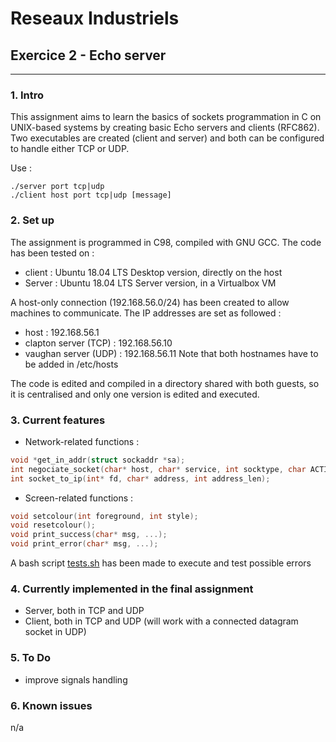 # Reseaux Industriels
## Exercice 2 - Echo server
---
### 1. Intro
This assignment aims to learn the basics of sockets programmation in C on UNIX-based systems by creating basic Echo servers and clients (RFC862).
Two executables are created (client and server) and both can be configured to handle either TCP or UDP.

Use :
```shell
./server port tcp|udp
./client host port tcp|udp [message]
```

### 2. Set up
The assignment is programmed in C98, compiled with GNU GCC.
The code has been tested on :
* client : Ubuntu 18.04 LTS Desktop version, directly on the host
* Server : Ubuntu 18.04 LTS Server version, in a Virtualbox VM

A host-only connection (192.168.56.0/24) has been created to allow machines to communicate.
The IP addresses are set as followed :
* host : 192.168.56.1
* clapton server (TCP) : 192.168.56.10
* vaughan server (UDP) : 192.168.56.11
Note that both hostnames have to be added in /etc/hosts

The code is edited and compiled in a directory shared with both guests, so it is centralised and only one version is edited and executed.

### 3. Current features
* Network-related functions :
```C
void *get_in_addr(struct sockaddr *sa);
int negociate_socket(char* host, char* service, int socktype, char ACTION, void (*on_error)(char*, ...));
int socket_to_ip(int* fd, char* address, int address_len);
```

* Screen-related functions :
```C
void setcolour(int foreground, int style);
void resetcolour();
void print_success(char* msg, ...);
void print_error(char* msg, ...);
```

A bash script [tests.sh](https://github.com/gilleshenrard/ITLG_reseaux_industriels/blob/master/tests.sh) has been made to execute and test possible errors

### 4. Currently implemented in the final assignment
* Server, both in TCP and UDP
* Client, both in TCP and UDP (will work with a connected datagram socket in UDP)

### 5. To Do
* improve signals handling

### 6. Known issues
n/a
